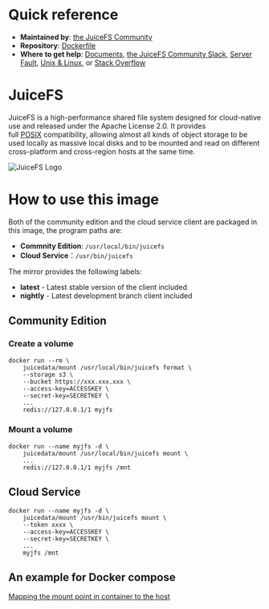 # Quick reference
- **Maintained by**:
    [the JuiceFS Community](https://github.com/juicedata/juicefs)
- **Repository**:
    [Dockerfile](https://github.com/juicedata/juicefs-csi-driver/blob/master/docker/juicefs.Dockerfile)
- **Where to get help**:
   [Documents](https://www.juicefs.com/docs/community/juicefs_on_docker/#mount-juicefs-in-docker), [the JuiceFS Community Slack](https://join.slack.com/t/juicefs/shared_invite/zt-n9h5qdxh-YD7e0JxWdesSEa9vY_f_DA), [Server Fault](https://serverfault.com/help/on-topic), [Unix & Linux](https://unix.stackexchange.com/help/on-topic), or [Stack Overflow](https://stackoverflow.com/help/on-topic)

# JuiceFS
JuiceFS is a high-performance shared file system designed for cloud-native use and released under the Apache License 2.0. It provides full [POSIX](https://en.wikipedia.org/wiki/POSIX) compatibility, allowing almost all kinds of object storage to be used locally as massive local disks and to be mounted and read on different cross-platform and cross-region hosts at the same time.

![JuiceFS Logo](https://www.juicefs.com/docs/img/logo.svg)

# How to use this image
Both of the community edition and the cloud service client are packaged in this image, the program paths are:
-   **Commnity Edition**: `/usr/local/bin/juicefs`
-   **Cloud Service**：`/usr/bin/juicefs`

The mirror provides the following labels:
-   **latest** - Latest stable version of the client included
-   **nightly** - Latest development branch client included

## Community Edition

### Create a volume

```shell
docker run --rm \
	juicedata/mount /usr/local/bin/juicefs format \
	--storage s3 \
	--bucket https://xxx.xxx.xxx \
	--access-key=ACCESSKEY \
	--secret-key=SECRETKEY \
	...
	redis://127.0.0.1/1 myjfs
```

### Mount a volume

```shell
docker run --name myjfs -d \
	juicedata/mount /usr/local/bin/juicefs mount \
	...
	redis://127.0.0.1/1 myjfs /mnt
```

## Cloud Service

```shell
docker run --name myjfs -d \
	juicedata/mount /usr/bin/juicefs mount \
	--token xxxx \
	--access-key=ACCESSKEY \
	--secret-key=SECRETKEY \
	...
	myjfs /mnt
```

## An example for Docker compose

[Mapping the mount point in container to the host](https://www.juicefs.com/docs/community/juicefs_on_docker#mapping-the-mount-point-in-container-to-the-host)